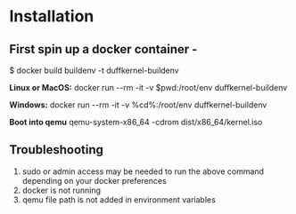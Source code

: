 # Installation

## First spin up a docker container - 

$ docker build buildenv -t duffkernel-buildenv

__Linux or MacOS:__  docker run --rm -it -v $pwd:/root/env duffkernel-buildenv

__Windows:__         docker run --rm -it -v %cd%:/root/env duffkernel-buildenv

__Boot into qemu__
qemu-system-x86_64 -cdrom dist/x86_64/kernel.iso

## Troubleshooting

1. sudo or admin access may be needed to run the above command depending on your docker preferences
2. docker is not running
3. qemu file path is not added in environment variables


